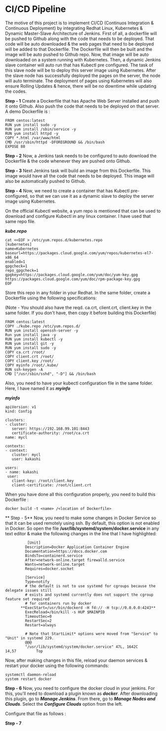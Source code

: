 # CI/CD Pipeline

The motive of this project is to implement CI/CD (Continuos Integration & Continuous Deployment) by integrating Redhat Linux, Kubernetes & Dynamic Master-Slave Architecture of Jenkins.
First of all, a dockerfile will be pushed to Github along with the code that needs to be deployed. That code will be auto downloaded & the web pages that need to be deployed will be added to that Dockerfile. The Dockerfile will then be built and the image will be auto pushed to Github repo.
Now, that image will be auto downloaded on a system running with Kubernetes. Then, a dynamic Jenkins slave container will auto run that has Kubectl pre configured. The task of this slave node will be to deploy this server image using Kubernetes. After the slave node has successfully deployed the pages on the server, the node will auto terminate. 
The deployment of pages using Kubernetes will also ensure Rolling Updates & hence, there will be no downtime while updating the codes.

**Step - 1** Create a Dockerfile that has Apache Web Server installed and push it onto Github. Also push the code that needs to be deployed on that server. A demo Dockerfile is :
   
    FROM centos:latest
    RUN yum install sudo -y
    RUN yum install /sbin/service -y
    RUN yum install httpd -y
    COPY *.html /var/www/html
    CMD /usr/sbin/httpd -DFOREGROUND && /bin/bash
    EXPOSE 80
  
  
**Step - 2** Now, a Jenkins task needs to be configured to auto download the Dockerfile & the code whenever they are pushed onto Github.





**Step - 3** Next Jenkins task will build an image from this Dockerfile. This image would have all the code that needs to be deployed. This image will also be automatically pushed to Github.




**Step - 4** Now, we need to create a container that has Kubectl pre-configured, so that we can use it as a dynamic slave to deploy the server image using Kubernetes.

On the official Kubectl website, a yum repo  is mentioned that can be used to download and configure Kubectl in any linux container. I have used that same repo file.

_**kube.repo**_

    cat <<EOF > /etc/yum.repos.d/kubernetes.repo
    [kubernetes]
    name=Kubernetes
    baseurl=https://packages.cloud.google.com/yum/repos/kubernetes-el7-x86_64
    enabled=1
    gpgcheck=1
    repo_gpgcheck=1
    gpgkey=https://packages.cloud.google.com/yum/doc/yum-key.gpg https://packages.cloud.google.com/yum/doc/rpm-package-key.gpg
    EOF
    
    
    
Store this repo in any folder in your Redhat. In the same folder, create a Dockerfile using the following specifications:

(Note - You should also have the reqd. ca.crt, client.crt, client.key in the same folder. If you don't have, then copy it before building this Dockerfile)

    FROM centos:latest
    COPY ./kube.repo /etc/yum.repos.d/
    RUN yum install openssh-server -y
    Run yum install java -y
    RUN yum install kubectl -y
    RUN yum install git -y
    RUN yum install sudo -y
    COPY ca.crt /root/
    COPY client.crt /root/
    COPY client.key /root/
    COPY myinfo /root/.kube/
    RUN ssh-keygen -A
    CMD ["/usr/sbin/sshd", "-D"] && /bin/bash


Also, you need to have your kubectl configuration file in the same folder. Here, I have named it as _**myinfo**_

_**myinfo**_

    apiVersion: v1
    kind: Config

    clusters:
    - cluster:
       server: https://192.168.99.101:8443
       certificate-authority: /root/ca.crt
    name: mycl

    contexts:
    - context:
       cluster: mycl
       user: kakashi

    users:
    - name: kakashi
     user:
       client-key: /root/client.key
       client-certificate: /root/client.crt
       
 When you have done all this configuration properly, you need to build this Dockerfile :
 
    docker build -t <name> /<location of Dockerfile>
    
    
    
 ** Step - 5** Now, you need to make some changes in Docker Service so that it can be used remotely using ssh. By default,  this option is not enabled in Docker. So open the file **/usr/lib/systemd/system/docker.service** in any text editor & make the following changes in the line that I have highlighted:
 
 
              [Unit]
             Description=Docker Application Container Engine
             Documentation=https://docs.docker.com
             BindsTo=containerd.service
             After=network-online.target firewalld.service
             Wants=network-online.target
             Requires=docker.socket

             [Service]
             Type=notify
             # the default is not to use systemd for cgroups because the delegate issues still
             # exists and systemd currently does not support the cgroup feature set required
             # for containers run by docker
           **ExecStart=/usr/bin/dockerd -H fd:// -H tcp://0.0.0.0:4243**
             ExecReload=/bin/kill -s HUP $MAINPID
             TimeoutSec=0
             RestartSec=2
             Restart=always

             # Note that StartLimit* options were moved from "Service" to "Unit" in systemd 229.
             @@@                                                                             
             "/usr/lib/systemd/system/docker.service" 47L, 1642C           14,57         Top
    


Now, after making changes in this file, reload your daemon services & restart your docker using the following commands:

    systemctl daemon-reload
    system restart docker
    
    
**Step - 6** Now, you need to configure the docker cloud in your jenkins. For this, you'll need to download a plugin known as _**docker**._
After downloading this plugin, go to _**Manage Jenkins**_. From there, go to _**Manage Nodes and Clouds**_.
Select the _**Configure Clouds**_ option from the left.

Configure that file as follows :







**Step - 7** 


